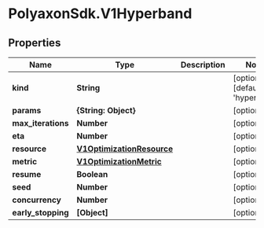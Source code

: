 # PolyaxonSdk.V1Hyperband

## Properties

Name | Type | Description | Notes
------------ | ------------- | ------------- | -------------
**kind** | **String** |  | [optional] [default to &#39;hyperband&#39;]
**params** | **{String: Object}** |  | [optional] 
**max_iterations** | **Number** |  | [optional] 
**eta** | **Number** |  | [optional] 
**resource** | [**V1OptimizationResource**](V1OptimizationResource.md) |  | [optional] 
**metric** | [**V1OptimizationMetric**](V1OptimizationMetric.md) |  | [optional] 
**resume** | **Boolean** |  | [optional] 
**seed** | **Number** |  | [optional] 
**concurrency** | **Number** |  | [optional] 
**early_stopping** | **[Object]** |  | [optional] 


